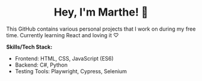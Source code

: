 <h1 align="center">Hey, I'm Marthe! 👋</h1>

This GitHub contains various personal projects that I work on during my free time. Currently learning React and loving it ♡ 

**Skills/Tech Stack:**
- Frontend: HTML, CSS, JavaScript (ES6)<br>
- Backend: C#, Python<br>
- Testing Tools: Playwright, Cypress, Selenium<br>

<!--
**martheberget/martheberget** is a ✨ _special_ ✨ repository because its `README.md` (this file) appears on your GitHub profile.

Here are some ideas to get you started:

- 🔭 I’m currently working on ...
- 🌱 I’m currently learning ...
- 👯 I’m looking to collaborate on ...
- 🤔 I’m looking for help with ...
- 💬 Ask me about ...
- 📫 How to reach me: ...
- 😄 Pronouns: ...
- ⚡ Fun fact: ...
-->
